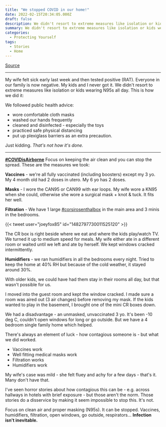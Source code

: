```yaml
---
title: "We stopped COVID in our home!"
date: 2022-02-15T20:34:05.000Z
draft: false
description: We didn't resort to extreme measures like isolation or kids wearing N95s all day. This is how we did it
summary: We didn't resort to extreme measures like isolation or kids wearing N95s all day. This is how we did it
categories:
  - Protecting Yourself
tags:
  - Stories
  - Home
---
```

[Source](https://twitter.com/joeyfox85/status/1493685067126030337)

---

My wife felt sick early last week and then tested positive (RAT). Everyone in our family is now negative. My kids and I never got it. We didn't resort to extreme measures like isolation or kids wearing N95s all day. This is how we did it:

We followed public health advice:
- wore comfortable cloth masks
- washed our hands frequently
- cleaned and disinfected - especially the toys
- practiced safe physical distancing
- put up plexiglass barriers as an extra precaution.

Just kidding. *That's not how it's done.*

---

**[#COVIDisAirborne](https://twitter.com/hashtag/COVIDisAirborne)** Focus on keeping the air clean and you can stop the spread. These are the measures we took:

**Vaccines** - we're all fully vaccinated (including boosters) except my 3 yo. My 4 month old had 2 doses in utero. My 6 yo has 2 doses.

**Masks** - I wore the CAN95 or CAN99 with ear loops. My wife wore a KN95 when she could, otherwise she wore a surgical mask + knot & tuck. It fits her well.

**Filtration** - We have 1 large [#corsirosenthalbox](https://twitter.com/hashtag/corsirosenthalbox) in the main area and 3 minis in the bedrooms.

{{< tweet user="joeyfox85" id="1482797730011525120" >}}

The CR box is right beside where we eat and where the kids play/watch TV. We turned it up to medium speed for meals. My wife either ate in a different room or waited until we left and ate by herself. We kept windows cracked intermittently.

**Humidifiers** - we ran humidifiers in all the bedrooms every night. Tried to keep the home at 40% RH but because of the cold weather, it stayed around 30%.

With older kids, we could have had them stay in their rooms all day, but that wasn't possible for us.

I moved into the guest room and kept the window cracked. I made sure a room was aired out (3 air changes) before removing my mask. If the kids wanted to play in the basement, I brought one of the mini CR boxes down.

We had a disadvantage - an unmasked, unvaccinated 3 yo. It's been -10 deg C, couldn't open windows for long or go outside. But we have a 4 bedroom single family home which helped.

There's always an element of luck - how contagious someone is - but what we did worked.

- Vaccines work
- Well fitting medical masks work
- Filtration works
- Humidifiers work

My wife's case was mild - she felt fluey and achy for a few days - that's it. Many don't have that.

I've seen horror stories about how contagious this can be - e.g. across hallways in hotels with brief exposure - but those aren't the norm. Those stories do a disservice by making it seem impossible to stop this. It's not. 

Focus on clean air and proper masking (N95s). It can be stopped. Vaccines, humidifiers, filtration, open windows, go outside, respirators... **Infection isn't inevitable.**